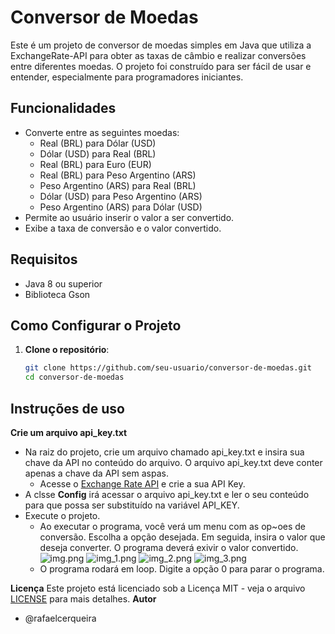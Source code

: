 # Conversor de Moedas

Este é um projeto de conversor de moedas simples em Java que utiliza a ExchangeRate-API para obter as taxas de câmbio e realizar conversões entre diferentes moedas. O projeto foi construído para ser fácil de usar e entender, especialmente para programadores iniciantes.

## Funcionalidades

- Converte entre as seguintes moedas:
  - Real (BRL) para Dólar (USD)
  - Dólar (USD) para Real (BRL)
  - Real (BRL) para Euro (EUR)
  - Real (BRL) para Peso Argentino (ARS)
  - Peso Argentino (ARS) para Real (BRL)
  - Dólar (USD) para Peso Argentino (ARS)
  - Peso Argentino (ARS) para Dólar (USD)
- Permite ao usuário inserir o valor a ser convertido.
- Exibe a taxa de conversão e o valor convertido.

## Requisitos

- Java 8 ou superior
- Biblioteca Gson

## Como Configurar o Projeto

1. **Clone o repositório**:

   ```bash
   git clone https://github.com/seu-usuario/conversor-de-moedas.git
   cd conversor-de-moedas

## Instruções de uso

**Crie um arquivo api_key.txt**
- Na raiz do projeto, crie um arquivo chamado api_key.txt e insira sua chave da API no conteúdo do arquivo. O arquivo api_key.txt deve conter apenas a chave da API sem aspas.
  - Acesse o [Exchange Rate API](https://www.exchangerate-api.com//) e crie a sua API Key.
- A clsse **Config** irá acessar o arquivo api_key.txt e ler o seu conteúdo para que possa ser substituído na variável API_KEY.
- Execute o projeto. 
  - Ao executar o programa, você verá um menu com as op~oes de conversão. Escolha a opção desejada. Em seguida, insira o valor que deseja converter. O programa deverá exivir o valor convertido.
  ![img.png](img.png)
  ![img_1.png](img_1.png)
  ![img_2.png](img_2.png)
  ![img_3.png](img_3.png)
  - O programa rodará em loop. Digite a opção 0 para parar o programa. 

**Licença**
Este projeto está licenciado sob a Licença MIT - veja o arquivo [LICENSE](LICENSE) para mais detalhes.
**Autor**
- @rafaelcerqueira
